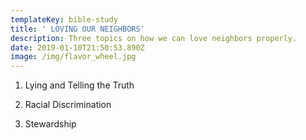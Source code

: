 ```yaml
---
templateKey: bible-study
title: ' LOVING OUR NEIGHBORS'
description: Three topics on how we can love neighbors properly.
date: 2019-01-10T21:50:53.890Z
image: /img/flavor_wheel.jpg
---
```

1.  Lying and Telling the Truth



2.  Racial Discrimination



3.  Stewardship
